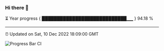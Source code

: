 ### Hi there 👋

⏳ Year progress { ████████████████████████████▁▁ } 94.18 %

---

⏰ Updated on Sat, 10 Dec 2022 18:09:00 GMT

![Progress Bar CI](https://github.com/Shyam-Makwana/GitHub-Actions-Demo/workflows/Progress%20Bar%20CI/badge.svg)
